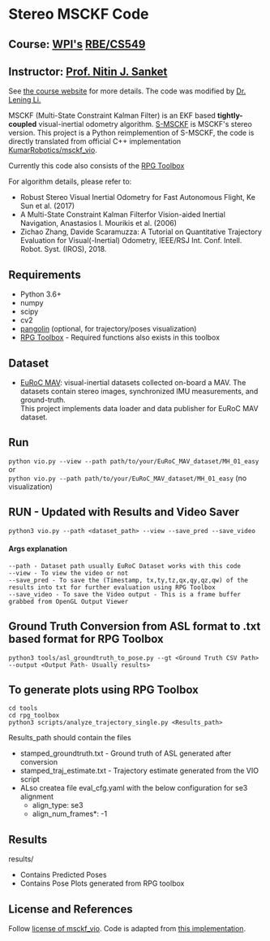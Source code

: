 # Stereo MSCKF Code

## Course: [WPI's](https://www.wpi.edu/) [RBE/CS549](https://nitinjsanket.github.io/teaching/rbe549/spring2024.html)
## Instructor: [Prof. Nitin J. Sanket](https://nitinjsanket.github.io/)

See [the course website](https://nitinjsanket.github.io/teaching/rbe549/fall2022.html) for more details. The code was modified by [Dr. Lening Li.](https://lening.li/)

MSCKF (Multi-State Constraint Kalman Filter) is an EKF based **tightly-coupled** visual-inertial odometry algorithm. [S-MSCKF](https://arxiv.org/abs/1712.00036) is MSCKF's stereo version. This project is a Python reimplemention of S-MSCKF, the code is directly translated from official C++ implementation [KumarRobotics/msckf_vio](https://github.com/KumarRobotics/msckf_vio).  

Currently this code also consists of the [RPG Toolbox](https://github.com/uzh-rpg/rpg_trajectory_evaluation)


For algorithm details, please refer to:
* Robust Stereo Visual Inertial Odometry for Fast Autonomous Flight, Ke Sun et al. (2017)
* A Multi-State Constraint Kalman Filterfor Vision-aided Inertial Navigation, Anastasios I. Mourikis et al. (2006)  
* Zichao Zhang, Davide Scaramuzza: A Tutorial on Quantitative Trajectory Evaluation for Visual(-Inertial) Odometry, IEEE/RSJ Int. Conf. Intell. Robot. Syst. (IROS), 2018.

## Requirements
* Python 3.6+
* numpy
* scipy
* cv2
* [pangolin](https://github.com/uoip/pangolin) (optional, for trajectory/poses visualization)
* [RPG Toolbox](https://github.com/uzh-rpg/rpg_trajectory_evaluation) - Required functions also exists in this toolbox

## Dataset
* [EuRoC MAV](http://projects.asl.ethz.ch/datasets/doku.php?id=kmavvisualinertialdatasets): visual-inertial datasets collected on-board a MAV. The datasets contain stereo images, synchronized IMU measurements, and ground-truth.  
This project implements data loader and data publisher for EuRoC MAV dataset.

## Run  
`python vio.py --view --path path/to/your/EuRoC_MAV_dataset/MH_01_easy`  
or    
`python vio.py --path path/to/your/EuRoC_MAV_dataset/MH_01_easy` (no visualization)  

## RUN - Updated with Results and Video Saver
    python3 vio.py --path <dataset_path> --view --save_pred --save_video

#### Args explanation
    --path - Dataset path usually EuRoC Dataset works with this code
    --view - To view the video or not
    --save_pred - To save the (Timestamp, tx,ty,tz,qx,qy,qz,qw) of the results into txt for further evaluation using RPG Toolbox
    --save_video - To save the Video output - This is a frame buffer grabbed from OpenGL Output Viewer

## Ground Truth Conversion from ASL format to .txt based format for RPG Toolbox
    python3 tools/asl_groundtruth_to_pose.py --gt <Ground Truth CSV Path> --output <Output Path- Usually results>

## To generate plots using RPG Toolbox
    cd tools
    cd rpg_toolbox 
    python3 scripts/analyze_trajectory_single.py <Results_path>

Results_path should contain the files
* stamped_groundtruth.txt - Ground truth of ASL generated after conversion
* stamped_traj_estimate.txt - Trajectory estimate generated from the VIO script
* ALso createa file eval_cfg.yaml with the below configuration for se3 alignment
    * align_type: se3
    * align_num_frames*: -1


## Results
results/ 
* Contains Predicted Poses
* Contains Pose Plots generated from RPG toolbox


## License and References
Follow [license of msckf_vio](https://github.com/KumarRobotics/msckf_vio/blob/master/LICENSE.txt). Code is adapted from [this implementation](https://github.com/uoip/stereo_msckf).